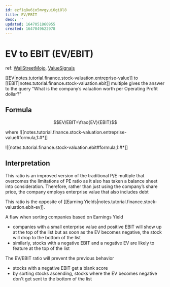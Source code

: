 ```yaml
---
id: ezf1q8u6jo5mvgyui6gi8l8
title: EV/EBIT
desc: ''
updated: 1647051860955
created: 1647049622978
---
```

# EV to EBIT (EV/EBIT)
ref: [WallStreetMojo](https://www.wallstreetmojo.com/ev-to-ebit/), [ValueSignals](https://www.valuesignals.com/Glossary/Details/EV_to_EBIT)

[[EV|notes.tutorial.finance.stock-valuation.entreprise-value]] to [[EBIT|notes.tutorial.finance.stock-valuation.ebit]] multiple gives the answer to the query "What is the company’s valuation worth per Operating Profit dollar?"

## Formula

$$EV/EBIT=\frac{EV}{EBIT}$$

where
![[notes.tutorial.finance.stock-valuation.entreprise-value#formula,1:#*]]

![[notes.tutorial.finance.stock-valuation.ebit#formula,1:#*]]

## Interpretation
This ratio is an improved version of the traditional P/E multiple that overcomes the limitations of PE ratio as it also has taken a balance sheet into consideration. Therefore, rather than just using the company’s share price, the company employs enterprise value that also includes debt

This ratio is the opposite of [[Earning Yields|notes.tutorial.finance.stock-valuation.ebit-ev]]. 

A flaw when sorting companies based on Earnings Yield
- companies with a small enterprise value and positive EBIT will show up at the top of the list but as soon as the EV becomes negative, the stock will drop to the bottom of the list
- similarly, stocks with a negative EBIT and a negative EV are likely to feature at the top of the list

The EV/EBIT ratio will prevent the previous behavior
- stocks with a negative EBIT get a blank score
- by sorting stocks ascending, stocks where the EV becomes negative don't get sent to the bottom of the list
